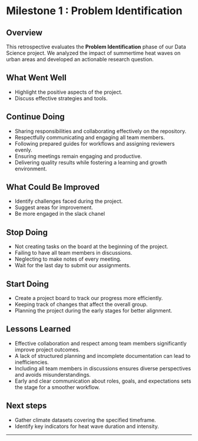 # Milestone 1 : Problem Identification

## Overview

This retrospective evaluates the **Problem Identification** phase of our
Data Science project. We analyzed the impact of summertime heat waves on
urban areas and developed an actionable research question.

## What Went Well

- Highlight the positive aspects of the project.
- Discuss effective strategies and tools.

## Continue Doing

- Sharing responsibilities and collaborating effectively on the repository.
- Respectfully communicating and engaging all team members.
- Following prepared guides for workflows and assigning reviewers evenly.
- Ensuring meetings remain engaging and productive.
- Delivering quality results while fostering a learning and growth environment.

## What Could Be Improved

- Identify challenges faced during the project.
- Suggest areas for improvement.
- Be more engaged in the slack chanel

## Stop Doing

- Not creating tasks on the board at the beginning of the project.
- Failing to have all team members in discussions.
- Neglecting to make notes of every meeting.
- Wait for the last day to submit our assignments.

## Start Doing

- Create a project board to track our progress more efficiently.
- Keeping track of changes that affect the overall group.
- Planning the project during the early stages for better alignment.

## Lessons Learned

- Effective collaboration and respect among team members significantly improve
project outcomes.
- A lack of structured planning and incomplete documentation can lead to
  inefficiencies.
- Including all team members in discussions ensures diverse perspectives and avoids
misunderstandings.
- Early and clear communication about roles, goals, and expectations sets the
stage for a smoother workflow.

## Next steps

- Gather climate datasets covering the specified timeframe.
- Identify key indicators for heat wave duration and intensity.

---
